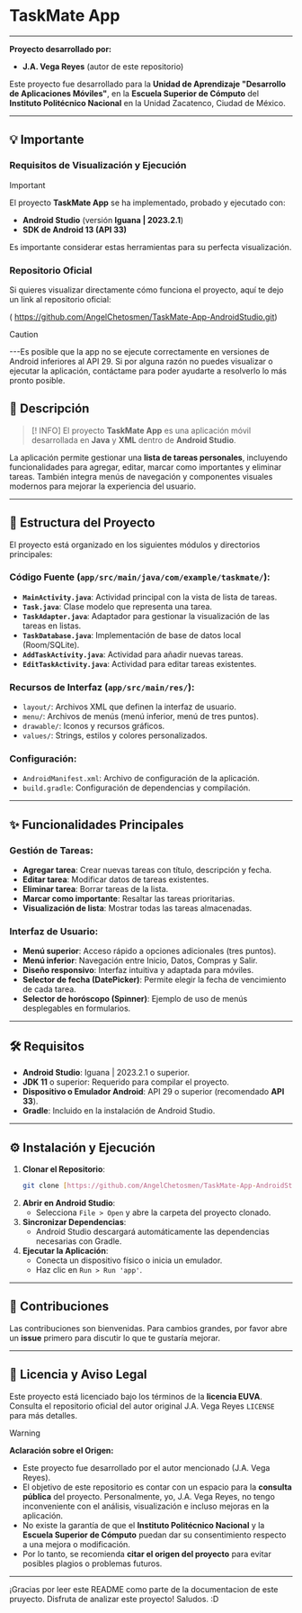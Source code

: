 # TaskMate App
---

**Proyecto desarrollado por:**
* **J.A. Vega Reyes** (autor de este repositorio)

Este proyecto fue desarrollado para la **Unidad de Aprendizaje "Desarrollo de Aplicaciones Móviles"**, en la **Escuela Superior de Cómputo** del **Instituto Politécnico Nacional** en la Unidad Zacatenco, Ciudad de México.

---
## 💡 Importante
### Requisitos de Visualización y Ejecución
>[!IMPORTANT]
El proyecto **TaskMate App** se ha implementado, probado y ejecutado con:
* **Android Studio** (versión **Iguana | 2023.2.1**)
* **SDK de Android 13 (API 33)**

Es importante considerar estas herramientas para su perfecta visualización.

### Repositorio Oficial
Si quieres visualizar directamente cómo funciona el proyecto, aquí te dejo un link al repositorio oficial:

( https://github.com/AngelChetosmen/TaskMate-App-AndroidStudio.git)  

>[!CAUTION]
---Es posible que la app no se ejecute correctamente en versiones de Android inferiores al API 29. Si por alguna razón no puedes visualizar o ejecutar la aplicación, contáctame para poder ayudarte a resolverlo lo más pronto posible.

## 📝 Descripción
>[! INFO]
El proyecto **TaskMate App** es una aplicación móvil desarrollada en **Java** y **XML** dentro de **Android Studio**.


La aplicación permite gestionar una **lista de tareas personales**, incluyendo funcionalidades para agregar, editar, marcar como importantes y eliminar tareas. También integra menús de navegación y componentes visuales modernos para mejorar la experiencia del usuario.

---
## 📂 Estructura del Proyecto
El proyecto está organizado en los siguientes módulos y directorios principales:

### Código Fuente (`app/src/main/java/com/example/taskmate/`):
* **`MainActivity.java`**: Actividad principal con la vista de lista de tareas.
* **`Task.java`**: Clase modelo que representa una tarea.
* **`TaskAdapter.java`**: Adaptador para gestionar la visualización de las tareas en listas.
* **`TaskDatabase.java`**: Implementación de base de datos local (Room/SQLite).
* **`AddTaskActivity.java`**: Actividad para añadir nuevas tareas.
* **`EditTaskActivity.java`**: Actividad para editar tareas existentes.

### Recursos de Interfaz (`app/src/main/res/`):
* `layout/`: Archivos XML que definen la interfaz de usuario.
* `menu/`: Archivos de menús (menú inferior, menú de tres puntos).
* `drawable/`: Iconos y recursos gráficos.
* `values/`: Strings, estilos y colores personalizados.

### Configuración:
* `AndroidManifest.xml`: Archivo de configuración de la aplicación.
* `build.gradle`: Configuración de dependencias y compilación.

---
## ✨ Funcionalidades Principales
### Gestión de Tareas:
* **Agregar tarea**: Crear nuevas tareas con título, descripción y fecha.
* **Editar tarea**: Modificar datos de tareas existentes.
* **Eliminar tarea**: Borrar tareas de la lista.
* **Marcar como importante**: Resaltar las tareas prioritarias.
* **Visualización de lista**: Mostrar todas las tareas almacenadas.

### Interfaz de Usuario:
* **Menú superior**: Acceso rápido a opciones adicionales (tres puntos).
* **Menú inferior**: Navegación entre Inicio, Datos, Compras y Salir.
* **Diseño responsivo**: Interfaz intuitiva y adaptada para móviles.
* **Selector de fecha (DatePicker)**: Permite elegir la fecha de vencimiento de cada tarea.
* **Selector de horóscopo (Spinner)**: Ejemplo de uso de menús desplegables en formularios.

---
## 🛠 Requisitos
* **Android Studio**: Iguana | 2023.2.1 o superior.
* **JDK 11** o superior: Requerido para compilar el proyecto.
* **Dispositivo o Emulador Android**: API 29 o superior (recomendado **API 33**).
* **Gradle**: Incluido en la instalación de Android Studio.

---
## ⚙️ Instalación y Ejecución
1.  **Clonar el Repositorio**:
    ```bash
    git clone [https://github.com/AngelChetosmen/TaskMate-App-AndroidStudio.git](https://github.com/AngelChetosmen/TaskMate-App-AndroidStudio.git)
    ```
2.  **Abrir en Android Studio**:
    * Selecciona `File > Open` y abre la carpeta del proyecto clonado.
3.  **Sincronizar Dependencias**:
    * Android Studio descargará automáticamente las dependencias necesarias con Gradle.
4.  **Ejecutar la Aplicación**:
    * Conecta un dispositivo físico o inicia un emulador.
    * Haz clic en `Run > Run 'app'`.

---
## 🤝 Contribuciones
Las contribuciones son bienvenidas. Para cambios grandes, por favor abre un **issue** primero para discutir lo que te gustaría mejorar.

---
## 📄 Licencia y Aviso Legal
Este proyecto está licenciado bajo los términos de la **licencia EUVA**. Consulta el repositorio oficial del autor original J.A. Vega Reyes `LICENSE` para más detalles.

>[!WARNING]
**Aclaración sobre el Origen:**
* Este proyecto fue desarrollado por el autor mencionado (J.A. Vega Reyes).
* El objetivo de este repositorio es contar con un espacio para la **consulta pública** del proyecto. Personalmente, yo, J.A. Vega Reyes, no tengo inconveniente con el análisis, visualización e incluso mejoras en la aplicación.
* No existe la garantía de que el **Instituto Politécnico Nacional** y la **Escuela Superior de Cómputo** puedan dar su consentimiento respecto a una mejora o modificación.
* Por lo tanto, se recomienda **citar el origen del proyecto** para evitar posibles plagios o problemas futuros.

---
¡Gracias por leer este README como parte de la documentacion de este pruyecto. Disfruta de analizar este proyecto!
Saludos.     :D
